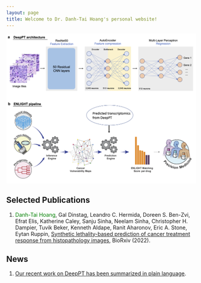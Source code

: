 ```yaml
---
layout: page
title: Welcome to Dr. Danh-Tai Hoang's personal website!
---
```


![deeppt](/images/deeppt.png "Deep PT")

## Selected Publications


1. <span style="color:green">Danh-Tai Hoang</span>, Gal Dinstag, Leandro C. Hermida, Doreen S. Ben-Zvi, Efrat Elis, Katherine Caley, Sanju Sinha, Neelam Sinha, Christopher H. Dampier, Tuvik Beker, Kenneth Aldape, Ranit Aharonov, Eric A. Stone, Eytan Ruppin, 
[Synthetic lethality-based prediction of cancer treatment response from histopathology images](https://www.biorxiv.org/content/10.1101/2022.06.07.495219v1.full),
BioRxiv (2022).


## News
1. [Our recent work on DeepPT has been summarized in plain language](https://www.webwire.com/ViewPressRel.asp?aId=290352&fbclid=IwAR2mI35gXwy0fR1nzIGBPV1NJeuUiuT2yCNbPChyfxAXXUkEw9kd7TVO4xY).

